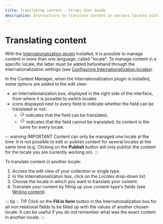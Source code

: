 ```yaml
---
title: Translating content - Strapi User Guide
description: Instructions to translate content in various locales with i18n plugin
---
```


# Translating content

With the [Internationalization plugin](/user-docs/latest/plugins/strapi-plugins.md#internationalization-plugin) installed, it is possible to manage content in more than one language, called "locale". To manage content in a specific locale, the latter must be added beforehand through the Internationalization settings (see [Configuring Internationalization locales](../settings/managing-global-settings.md#configuring-internationalization-locales)).

In the Content Manager, when the Internationalization plugin is installed, some options are added to the edit view:

- an Internationalization box, displayed in the right side of the interface, from where it is possible to switch locales
- icons displayed next to every field to indicate whether the field can be translated or not:
  - <img width="16" src="../assets/content-manager/icon_localizable.png"> indicates that the field can be translated,
  - <img width="18" src="../assets/content-manager/icon_non-localizable.png"> indicates that the field cannot be translated: its content is the same for every locale.

::: warning IMPORTANT
Content can only be managed one locale at the time. It is not possible to edit or publish content for several locales at the same time (e.g. Clicking on the **Publish** button will only publish the content for the locale you are currently working on).
:::

To translate content in another locale:

1. Access the edit view of your collection or single type.
2. In the Internationalization box, click on the *Locales* drop-down list.
3. Choose the locale in which you want to translate your content.
4. Translate your content by filling up your content-type's fields (see [Writing content](writing-content.md)). 

::: tip 💡 TIP
Click on the **Fill in form** button in the Internationalization box for all non relational fields to be filled up with the values of another chosen locale. It can be useful if you do not remember what was the exact content in another locale.
:::